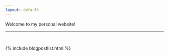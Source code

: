 ```yaml
---
layout: default
---
```


Welcome to my personal website!

----

<br/>

<!--<div class="twitter-timeline-wrapper" style= "display: flex; justify-content: center; align-items: center;">
  <a class="twitter-timeline" style=" postion: center;" data-width="400" data-height="400" data-theme="light" data-link-color="#007BA7" href="https://twitter.com/_arslankazmi?ref_src=twsrc%5Etfw">Tweets by _arslankazmi</a> <script async src="//platform.twitter.com/widgets.js" charset="utf-8"></script>
</div>-->

{% include blogpostlist.html %}
